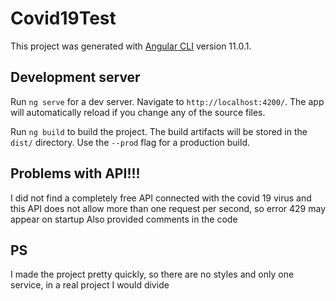 # Covid19Test

This project was generated with [Angular CLI](https://github.com/angular/angular-cli) version 11.0.1.

## Development server

Run `ng serve` for a dev server. Navigate to `http://localhost:4200/`. The app will automatically reload if you change any of the source files.


Run `ng build` to build the project. The build artifacts will be stored in the `dist/` directory. Use the `--prod` flag for a production build.


## Problems with API!!!

I did not find a completely free API connected with the covid 19 virus and this API does not allow more than one request per second, so error 429 may appear on startup
Also provided comments in the code

## PS

I made the project pretty quickly, so there are no styles and only one service, in a real project I would divide
